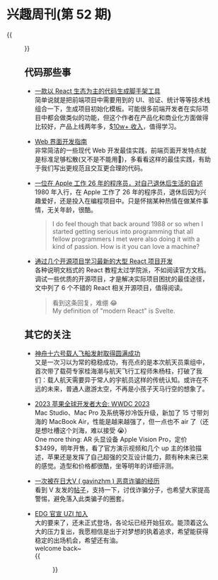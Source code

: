 # 兴趣周刊(第 52 期)


<!--more-->
{{<figure src="https://jiangbao-1258001083.cos.ap-shanghai.myqcloud.com/beigaofeng-20230604.jpg" title="早起爬山，远眺西湖">}}

## 代码那些事
* [一款以 React 生态为主的代码生成脚手架工具](https://divjoy.com/)  
简单说就是把前端项目中需要用到的 UI、验证、统计等等技术栈组合一下，生成项目初始化模板。可能很多前端开发者在实际项目中都会做类似的功能，但这个作者在产品化和商业化方面做得比较好，产品上线两年多，[$10w+ 收入](https://www.v2ex.com/t/945889)，值得学习。

* [Web 界面开发指南](https://interfaces.rauno.me/)  
非常简洁的一些现代 Web 开发最佳实践，前端页面开发特点就是标准足够松散(又不是不能用🐶)，多看看这样的最佳实践，有助于我们写出更规范且交互更合理的代码。

* [一位在 Apple 工作 26 年的程序员，对自己退休后生活的自述](https://www.engineersneedart.com/blog/samestop/samestop.html)  
1980 年入行，在 Apple 工作了 26 年的程序员，退休后因为兴趣爱好，还是投入在编程项目中。只是怀揣某种热情在做某件事情，无关年龄，很酷。 
  >  I do feel though that back around 1988 or so when I started getting serious into programming that all fellow programmers I met were also doing it with a kind of passion. How is it you can love a machine?

* [通过几个开源项目学习最新的大型 React 项目开发](https://dev.to/livecycle/top-github-repositories-to-learn-modern-react-development-5d3h)  
各种说明文档式的 React 教程太过学院派，不如阅读官方文档。调试一些优质的开源项目，才是解决实际项目困扰的最佳途径，文中列了 6 个不错的 React 相关开源项目，值得阅读。
  > 看到这条回复，难绷 😂   
  > My definition of "modern React" is Svelte.

## 其它的关注
* [神舟十六号载人飞船发射取得圆满成功](https://www.thepaper.cn/newsDetail_forward_23369203)  
又是一次习以为常的稳稳成功，有亮点的是本次航天员乘组中，首次带了载荷专家桂海潮与航天飞行工程师朱杨柱，打破了我们：载人航天需要异于常人的宇航员这样的传统认知。或许在不远的未来，普通人遨游太空，不再是小孩子天马行空的想象了。

* [2023 苹果全球开发者大会: WWDC 2023](https://www.youtube.com/watch?v=GYkq9Rgoj8E)  
Mac Studio、Mac Pro 及系统等炒冷饭升级，新加了 15 寸带刘海的 MacBook Air，性能是越来越强了，但一点也不 air 了（还是想吐槽这个刘海，难以接受 😭）  
One more thing: AR 头显设备 Apple Vision Pro，定价 $3499，明年开售，看了官方演示视频和几个 up 主的体验描述，苹果还是发挥了自己超强的交互设计能力，颇有种未来已来的感觉。造型和价格都很酷，坐等明年的详细评测。

* [一次被在日大V ( gavinzhm ) 恶意诈骗的经历](https://victim-speak-up.github.io/)  
看到 V 友发的[帖子](https://www.v2ex.com/t/946059)，支持一下，讨伐诈骗分子，也希望大家提高警惕，避免落入此类骗子的圈套。

* [EDG 官宣 UZI 加入](https://s.weibo.com/weibo?q=%23EDG%E5%AE%98%E5%AE%A3UZI%E5%8A%A0%E5%85%A5%23)  
大的要来了，还未正式登场，各论坛已经开始狂欢。能顶着这么大的压力复出，我愿相信是出于对梦想的执着追求，希望能获得稳定的出场机会，希望还有油。  
welcome back~  
{{<figure src="https://jiangbao-1258001083.cos.ap-shanghai.myqcloud.com/uziback2023.jpeg">}}

